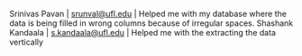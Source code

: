 Srinivas Pavan | srunval@ufl.edu | Helped me with my database where the data is being filled in wrong columns because of irregular spaces.
Shashank Kandaala | s.kandaala@ufl.edu | Helped me with the extracting the data vertically